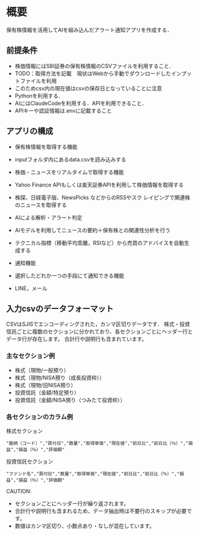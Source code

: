 # 概要

保有株情報を活用してAIを組み込んだアラート通知アプリを作成する．

## 前提条件

- 株価情報にはSBI証券の保有株情報のCSVファイルを利用すること．
 - TODO：取得方法を記載　現状はWebから手動でダウンロードしたインプットファイルを利用
 - このためcsv内の現在値はcsvの保存日となっていることに注意
- Pythonを利用する．
- AIにはClaudeCodeを利用する．APIを利用できること．
- APIキーや認証情報は.envに記載すること

## アプリの構成

- 保有株情報を取得する機能
 - inputフォルダ内にあるdata.csvを読み込みする

- 株価・ニュースをリアルタイムで取得する機能
 - Yahoo Finance APIもしくは楽天証券APIを利用して株価情報を取得する
 - 株探、日経電子版、NewsPicks などからのRSSやスク
 レイピングで関連株のニュースを取得する

- AIによる解析・アラート判定
 - AIモデルを利用してニュースの要約＋保有株との関連性分析を行う
 - テクニカル指標（移動平均乖離，RSIなど）から売買のアドバイスを自動生成する

- 通知機能
 - 選択したどれか一つの手段にて通知できる機能
 - LINE，メール

## 入力csvのデータフォーマット

CSVはSJISでエンコーディングされた，カンマ区切りデータです．
株式・投資信託ごとに複数のセクションに分かれており、各セクションごとにヘッダー行とデータ行が存在します。
合計行や説明行も含まれています。

### 主なセクション例

- 株式（現物/一般預り）
- 株式（現物/NISA預り（成長投資枠））
- 株式（現物/旧NISA預り）
- 投資信託（金額/特定預り）
- 投資信託（金額/NISA預り（つみたて投資枠））

### 各セクションのカラム例

株式セクション

```
"銘柄（コード）","買付日","数量","取得単価","現在値","前日比","前日比（％）","損益","損益（％）","評価額"
```

投資信託セクション

```
"ファンド名","買付日","数量","取得単価","現在値","前日比","前日比（％）","損益","損益（％）","評価額"
```

CAUTION: 

* セクションごとにヘッダー行が繰り返されます。
* 合計行や説明行も含まれるため、データ抽出時は不要行のスキップが必要です。
* 数値はカンマ区切り、小数点あり・なしが混在しています。